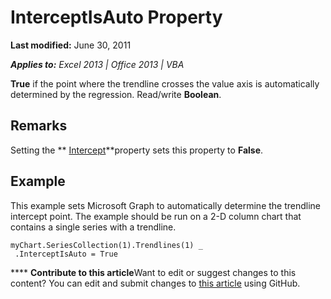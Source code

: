 
# InterceptIsAuto Property

 **Last modified:** June 30, 2011

 _**Applies to:** Excel 2013 | Office 2013 | VBA_

 **True** if the point where the trendline crosses the value axis is automatically determined by the regression. Read/write **Boolean**.


## Remarks

Setting the  ** [Intercept](9c7c4193-8f9d-0f33-74c7-055a9124320e.md)**property sets this property to  **False**.


## Example

This example sets Microsoft Graph to automatically determine the trendline intercept point. The example should be run on a 2-D column chart that contains a single series with a trendline.


```
myChart.SeriesCollection(1).Trendlines(1) _ 
 .InterceptIsAuto = True
```


****   **Contribute to this article**Want to edit or suggest changes to this content? You can edit and submit changes to  [this article](https://github.com/jhershey00/VBA_Excel_Test/OpenXMLCon/articles/fd5b2155-8b45-8a67-19c9-8a18a4d3f6f3.md) using GitHub.


